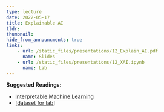 ```yaml
---
type: lecture
date: 2022-05-17
title: Explainable AI
tldr: 
thumbnail: 
hide_from_announcments: true
links: 
    - url: /static_files/presentations/12_Explain_AI.pdf
      name: Slides
    - url: /static_files/presentations/12_XAI.ipynb
      name: Lab
---
```

**Suggested Readings:**
- [Interpretable Machine Learning](https://christophm.github.io/interpretable-ml-book/)
- [[dataset for lab]](https://www.dropbox.com/s/ppgyhis959w5nlb/Lab12_Dataset.zip?dl=0)
